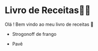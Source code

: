 # Livro de Receitas:man_cook:

Olá ! Bem vindo ao meu livro de receitas :wave:

- Strogonoff de frango

- Pavê
